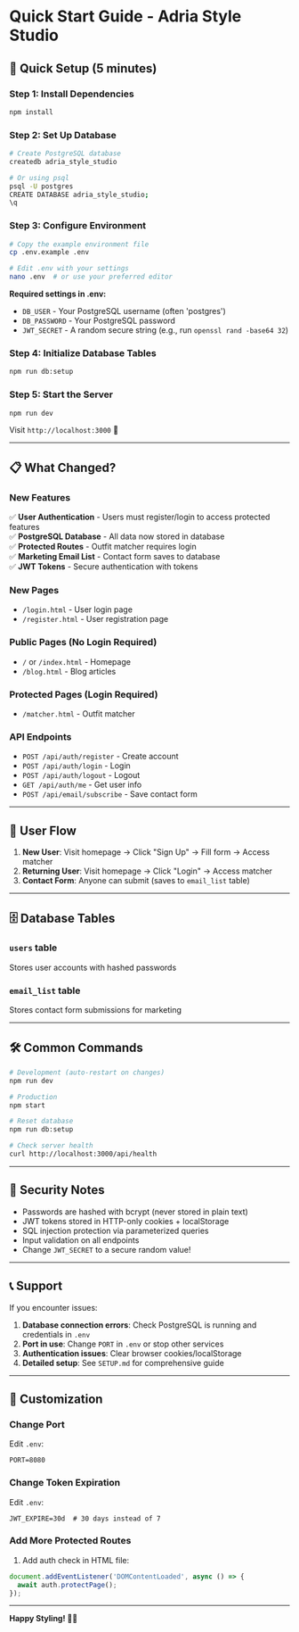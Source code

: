 # Quick Start Guide - Adria Style Studio

## 🚀 Quick Setup (5 minutes)

### Step 1: Install Dependencies
```bash
npm install
```

### Step 2: Set Up Database
```bash
# Create PostgreSQL database
createdb adria_style_studio

# Or using psql
psql -U postgres
CREATE DATABASE adria_style_studio;
\q
```

### Step 3: Configure Environment
```bash
# Copy the example environment file
cp .env.example .env

# Edit .env with your settings
nano .env  # or use your preferred editor
```

**Required settings in .env:**
- `DB_USER` - Your PostgreSQL username (often 'postgres')
- `DB_PASSWORD` - Your PostgreSQL password
- `JWT_SECRET` - A random secure string (e.g., run `openssl rand -base64 32`)

### Step 4: Initialize Database Tables
```bash
npm run db:setup
```

### Step 5: Start the Server
```bash
npm run dev
```

Visit `http://localhost:3000` 🎉

---

## 📋 What Changed?

### New Features
✅ **User Authentication** - Users must register/login to access protected features  
✅ **PostgreSQL Database** - All data now stored in database  
✅ **Protected Routes** - Outfit matcher requires login  
✅ **Marketing Email List** - Contact form saves to database  
✅ **JWT Tokens** - Secure authentication with tokens  

### New Pages
- `/login.html` - User login page
- `/register.html` - User registration page

### Public Pages (No Login Required)
- `/` or `/index.html` - Homepage
- `/blog.html` - Blog articles

### Protected Pages (Login Required)
- `/matcher.html` - Outfit matcher

### API Endpoints
- `POST /api/auth/register` - Create account
- `POST /api/auth/login` - Login
- `POST /api/auth/logout` - Logout
- `GET /api/auth/me` - Get user info
- `POST /api/email/subscribe` - Save contact form

---

## 🔑 User Flow

1. **New User**: Visit homepage → Click "Sign Up" → Fill form → Access matcher
2. **Returning User**: Visit homepage → Click "Login" → Access matcher
3. **Contact Form**: Anyone can submit (saves to `email_list` table)

---

## 🗄️ Database Tables

### `users` table
Stores user accounts with hashed passwords

### `email_list` table  
Stores contact form submissions for marketing

---

## 🛠️ Common Commands

```bash
# Development (auto-restart on changes)
npm run dev

# Production
npm start

# Reset database
npm run db:setup

# Check server health
curl http://localhost:3000/api/health
```

---

## 🔐 Security Notes

- Passwords are hashed with bcrypt (never stored in plain text)
- JWT tokens stored in HTTP-only cookies + localStorage
- SQL injection protection via parameterized queries
- Input validation on all endpoints
- Change `JWT_SECRET` to a secure random value!

---

## 📞 Support

If you encounter issues:

1. **Database connection errors**: Check PostgreSQL is running and credentials in `.env`
2. **Port in use**: Change `PORT` in `.env` or stop other services
3. **Authentication issues**: Clear browser cookies/localStorage
4. **Detailed setup**: See `SETUP.md` for comprehensive guide

---

## 🎨 Customization

### Change Port
Edit `.env`:
```
PORT=8080
```

### Change Token Expiration
Edit `.env`:
```
JWT_EXPIRE=30d  # 30 days instead of 7
```

### Add More Protected Routes
1. Add auth check in HTML file:
```javascript
document.addEventListener('DOMContentLoaded', async () => {
  await auth.protectPage();
});
```

---

**Happy Styling! 👗✨**
